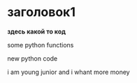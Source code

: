 # заголовок1

**здесь какой то код**

some python functions

new python code

i am young junior and i whant more money
